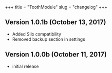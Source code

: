 +++
title = "ToothModule"
slug = "changelog"
+++

## Version 1.0.1b (October 13, 2017)

- Added Silo compatibility
- Removed backup section in settings

## Version 1.0.0b (October 11, 2017)

- initial release